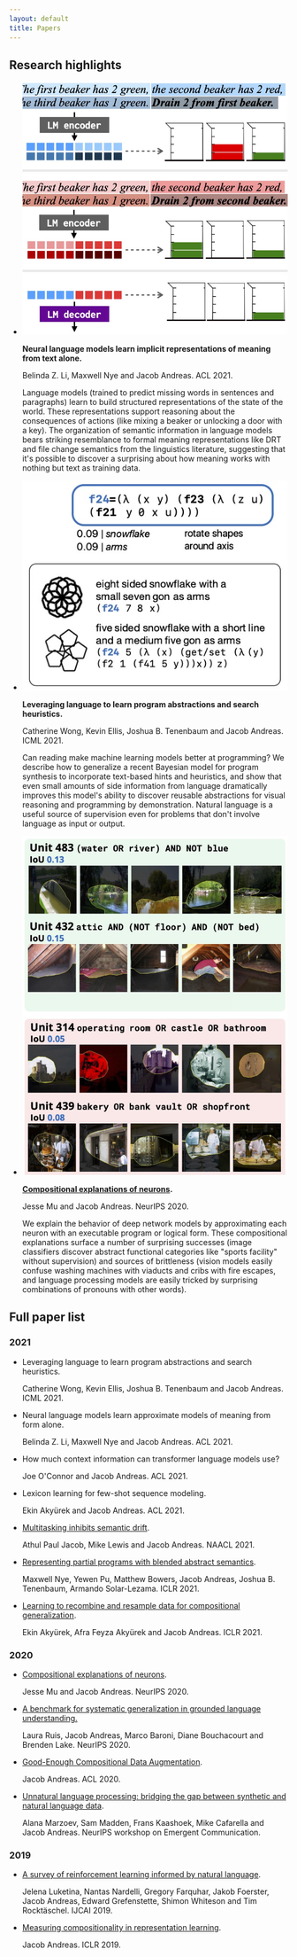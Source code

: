 ```yaml
---
layout: default
title: Papers
---
```


## Research highlights

<ul class="paper-highlights">

<li>
  <img src="assets/images/paper_teasers/state_probes.jpg" alt="Visualization:
  language model representations can be directly manipulated to affect
  the semantics of downstream generation.">

  <p>
  <b>Neural language models learn implicit representations of meaning from text alone.</b>
  </p>

  <p>
  Belinda Z. Li, Maxwell Nye and Jacob Andreas. ACL 2021.
  </p>

  <p>
  Language models (trained to predict missing words in sentences and paragraphs)
learn to build structured representations of the state of the world. These
representations support reasoning about the consequences of actions (like mixing
a beaker or unlocking a door with a key).  The organization of semantic
information in language models bears striking resemblance to formal meaning
representations like DRT and file change semantics from the linguistics
literature, suggesting that it's possible to discover a surprising about how
meaning works with nothing but text as training data.
  </p>
</li>

<li>
  <img src="assets/images/paper_teasers/laps.jpg" alt="Visualization: model
  automatically aligns the word 'snowflake' to a program fragment that generates
  images with k-fold radial symmetry.">

  <p>
  <b>Leveraging language to learn program abstractions and search heuristics.</b>
  </p>

  <p>
  Catherine Wong, Kevin Ellis, Joshua B. Tenenbaum and Jacob Andreas. ICML 2021.
  </p>

  <p>
  Can reading make machine learning models better at programming? We describe
  how to generalize a recent Bayesian model for program synthesis to incorporate
  text-based hints and heuristics, and show that even small amounts of side
  information from language dramatically improves this model's ability to
  discover
  reusable abstractions for visual reasoning and programming by demonstration.
  Natural language is a useful source of supervision even for problems that
  don't involve language as input or output.
  </p>
</li>

<li>
  <img src="assets/images/paper_teasers/compexp.jpg" alt="Visualization: our
  technique discovers neurons that recognize compositional concepts like '(water
  or river) and (not blue)' and 'operating room or castle or bathroom'">

  <p>
  <b><a href="https://arxiv.org/abs/2006.14032">Compositional explanations of neurons</a>.</b>
  </p>

  <p>
  Jesse Mu and Jacob Andreas. NeurIPS 2020.
  </p>

  <p>
  We explain the behavior of deep network models by approximating each neuron
  with an executable program or logical form. These compositional explanations
  surface a number of surprising successes (image classifiers discover abstract
  functional categories like "sports facility" without supervision) and sources
  of brittleness (vision models easily confuse washing machines with viaducts
  and cribs with fire escapes, and language processing models are easily tricked
  by surprising combinations of pronouns with other words).
  </p>
</li>
</ul>

<div style="clear: both"></div>

## Full paper list

### 2021

- Leveraging language to learn program abstractions and search heuristics.

  Catherine Wong, Kevin Ellis, Joshua B. Tenenbaum and Jacob Andreas. ICML 2021.

- Neural language models learn approximate models of meaning from form alone.

  Belinda Z. Li, Maxwell Nye and Jacob Andreas. ACL 2021.

- How much context information can transformer language models use?

  Joe O'Connor and Jacob Andreas. ACL 2021.

- Lexicon learning for few-shot sequence modeling.

  Ekin Aky&uuml;rek and Jacob Andreas. ACL 2021.

- [Multitasking inhibits semantic drift](https://arxiv.org/abs/2104.07219).

  Athul Paul Jacob, Mike Lewis and Jacob Andreas. NAACL 2021.

- [Representing partial programs with blended abstract
  semantics](https://arxiv.org/abs/2012.12964).

  Maxwell Nye, Yewen Pu, Matthew Bowers, Jacob Andreas, Joshua B. Tenenbaum,
  Armando Solar-Lezama. ICLR 2021.

- [Learning to recombine and resample data for compositional
  generalization](https://arxiv.org/abs/2010.03706).

  Ekin Aky&uuml;rek, Afra Feyza Aky&uuml;rek and Jacob Andreas. ICLR 2021.

### 2020

- [Compositional explanations of neurons](https://arxiv.org/abs/2006.14032).

  Jesse Mu and Jacob Andreas. NeurIPS 2020.

- [A benchmark for systematic generalization in grounded language
   understanding.](https://arxiv.org/abs/2003.05161)

  Laura Ruis, Jacob Andreas, Marco Baroni, Diane Bouchacourt and Brenden Lake.
  NeurIPS 2020.

- [Good-Enough Compositional Data Augmentation](
  https://arxiv.org/abs/1904.09545).

  Jacob Andreas. ACL 2020.

- [Unnatural language processing: bridging the gap between synthetic and natural
  language data](https://arxiv.org/abs/2004.13645).

  Alana Marzoev, Sam Madden, Frans Kaashoek, Mike Cafarella and Jacob Andreas.
  NeurIPS workshop on Emergent Communication.

### 2019

- [A survey of reinforcement learning informed by natural language](
  https://arxiv.org/abs/1906.03926).

  Jelena Luketina, Nantas Nardelli, Gregory Farquhar, Jakob Foerster, Jacob
  Andreas, Edward Grefenstette, Shimon Whiteson and Tim Rocktäschel. IJCAI 2019.

- [Measuring compositionality in representation learning](
  https://arxiv.org/abs/1902.07181).

  Jacob Andreas. ICLR 2019.
